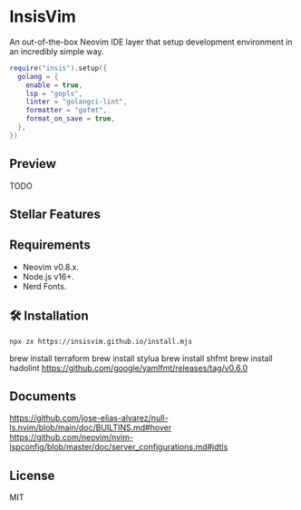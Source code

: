 # InsisVim

An out-of-the-box Neovim IDE layer that setup development environment in an incredibly simple way.

```lua
require("insis").setup({
  golang = {
    enable = true,
    lsp = "gopls",
    linter = "golangci-lint",
    formatter = "gofmt",
    format_on_save = true,
  },
})
```
## Preview

TODO

##  Stellar Features

## Requirements

- Neovim v0.8.x.
- Node.js v16+.
- Nerd Fonts.

## 🛠 Installation

`npx zx https://insisvim.github.io/install.mjs`

brew install terraform
brew install stylua
brew install shfmt
brew install hadolint
https://github.com/google/yamlfmt/releases/tag/v0.6.0

## Documents
https://github.com/jose-elias-alvarez/null-ls.nvim/blob/main/doc/BUILTINS.md#hover
https://github.com/neovim/nvim-lspconfig/blob/master/doc/server_configurations.md#jdtls

## License

MIT


